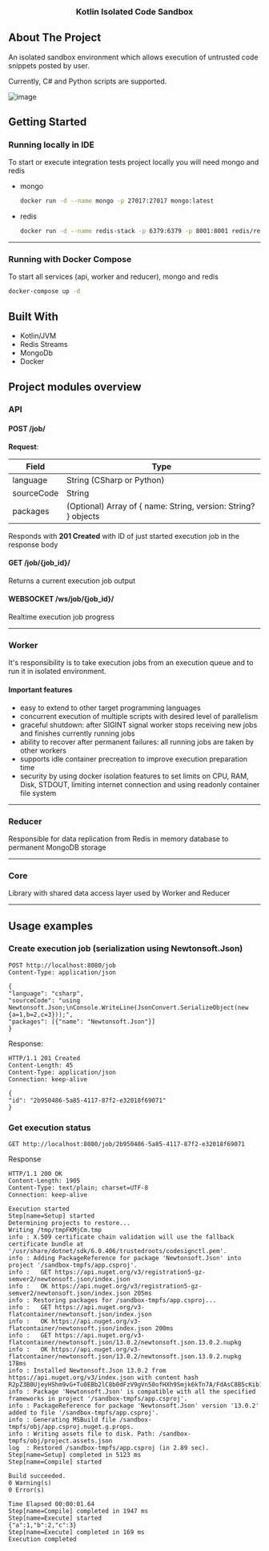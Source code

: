 
<br />
<div align="center">
  <h3 align="center">Kotlin Isolated Code Sandbox</h3>
</div>


<!-- ABOUT THE PROJECT -->
## About The Project

An isolated sandbox environment which allows execution of untrusted code snippets posted by user.

Currently, C# and Python scripts are supported.

![image](https://user-images.githubusercontent.com/9516149/222988729-12c2b6d9-adff-4f92-b2f5-6ff0d91ed4ed.png)


<!-- GETTING STARTED -->
## Getting Started

### Running locally in IDE

To start or execute integration tests project locally you will need mongo and redis
* mongo
  ```sh
  docker run -d --name mongo -p 27017:27017 mongo:latest
  ```
* redis
  ```sh
  docker run -d --name redis-stack -p 6379:6379 -p 8001:8001 redis/redis-stack:latest
  ```
---

### Running with Docker Compose
To start all services (api, worker and reducer), mongo and redis 
  ```sh
  docker-compose up -d
  ```

## Built With

* Kotlin/JVM
* Redis Streams
* MongoDb
* Docker

## Project modules overview
### API
#### POST /job/
**Request**:

| Field      | Type                                                           |
|------------|----------------------------------------------------------------|
| language   | String (CSharp or Python)                                      |
| sourceCode | String                                                         |
| packages   | (Optional) Array of { name: String, version: String? } objects |

Responds with **201 Created** with ID of just started execution job in the response body
#### GET /job/{job_id}/
Returns a current execution job output 

#### WEBSOCKET /ws/job/{job_id}/
Realtime execution job progress

---

### Worker
It's responsibility is to take execution jobs from an execution queue and to run it in isolated environment.

#### Important features
* easy to extend to other target programming languages
* concurrent execution of multiple scripts with desired level of parallelism
* graceful shutdown: after SIGINT signal worker stops receiving new jobs and finishes currently running jobs
* ability to recover after permanent failures: all running jobs are taken by other workers
* supports idle container precreation to improve execution preparation time
* security by using docker isolation features to set limits on CPU, RAM, Disk, STDOUT, limiting internet connection and using readonly container file system

---

### Reducer
Responsible for data replication from Redis in memory database to permanent MongoDB storage

---

### Core 
Library with shared data access layer used by Worker and Reducer

---

## Usage examples
### Create execution job (serialization using Newtonsoft.Json)

```
POST http://localhost:8080/job
Content-Type: application/json

{
"language": "csharp",
"sourceCode": "using Newtonsoft.Json;\nConsole.WriteLine(JsonConvert.SerializeObject(new {a=1,b=2,c=3}));",
"packages": [{"name": "Newtonsoft.Json"}]
}
 ```
Response:
 ```
HTTP/1.1 201 Created
Content-Length: 45
Content-Type: application/json
Connection: keep-alive

{
"id": "2b950486-5a85-4117-87f2-e32018f69071"
}
 ```

### Get execution status
```
GET http://localhost:8080/job/2b950486-5a85-4117-87f2-e32018f69071
```
Response
```
HTTP/1.1 200 OK
Content-Length: 1905
Content-Type: text/plain; charset=UTF-8
Connection: keep-alive

Execution started
Step[name=Setup] started
Determining projects to restore...
Writing /tmp/tmpFKMjCm.tmp
info : X.509 certificate chain validation will use the fallback certificate bundle at '/usr/share/dotnet/sdk/6.0.406/trustedroots/codesignctl.pem'.
info : Adding PackageReference for package 'Newtonsoft.Json' into project '/sandbox-tmpfs/app.csproj'.
info :   GET https://api.nuget.org/v3/registration5-gz-semver2/newtonsoft.json/index.json
info :   OK https://api.nuget.org/v3/registration5-gz-semver2/newtonsoft.json/index.json 205ms
info : Restoring packages for /sandbox-tmpfs/app.csproj...
info :   GET https://api.nuget.org/v3-flatcontainer/newtonsoft.json/index.json
info :   OK https://api.nuget.org/v3-flatcontainer/newtonsoft.json/index.json 200ms
info :   GET https://api.nuget.org/v3-flatcontainer/newtonsoft.json/13.0.2/newtonsoft.json.13.0.2.nupkg
info :   OK https://api.nuget.org/v3-flatcontainer/newtonsoft.json/13.0.2/newtonsoft.json.13.0.2.nupkg 178ms
info : Installed Newtonsoft.Json 13.0.2 from https://api.nuget.org/v3/index.json with content hash R2pZ3B0UjeyHShm9vG+Tu0EBb2lC8b0dFzV9gVn50ofHXh9Smjk6kTn7A/FdAsC8B5cKib1OnGYOXxRBz5XQDg==.
info : Package 'Newtonsoft.Json' is compatible with all the specified frameworks in project '/sandbox-tmpfs/app.csproj'.
info : PackageReference for package 'Newtonsoft.Json' version '13.0.2' added to file '/sandbox-tmpfs/app.csproj'.
info : Generating MSBuild file /sandbox-tmpfs/obj/app.csproj.nuget.g.props.
info : Writing assets file to disk. Path: /sandbox-tmpfs/obj/project.assets.json
log  : Restored /sandbox-tmpfs/app.csproj (in 2.89 sec).
Step[name=Setup] completed in 5123 ms
Step[name=Compile] started

Build succeeded.
0 Warning(s)
0 Error(s)

Time Elapsed 00:00:01.64
Step[name=Compile] completed in 1947 ms
Step[name=Execute] started
{"a":1,"b":2,"c":3}
Step[name=Execute] completed in 169 ms
Execution completed
```